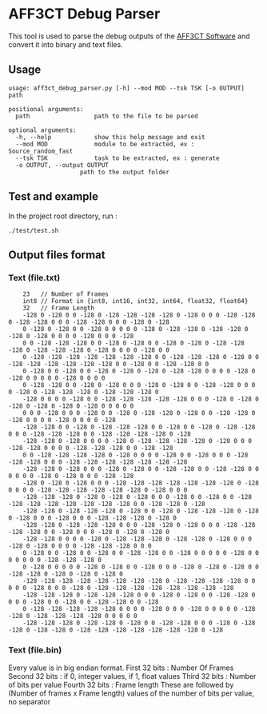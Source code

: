# AFF3CT Debug Parser
This tool is used to parse the debug outputs of the [AFF3CT Software](https://aff3ct.github.io) and convert it into binary and text files.
## Usage
	usage: aff3ct_debug_parser.py [-h] --mod MOD --tsk TSK [-o OUTPUT] path

	positional arguments:
	  path                  path to the file to be parsed

	optional arguments:
	  -h, --help            show this help message and exit
	  --mod MOD             module to be extracted, ex : Source_random_fast
	  --tsk TSK             task to be extracted, ex : generate
	  -o OUTPUT, --output OUTPUT
                        path to the output folder
## Test and example
In the project root directory, run : 

	./test/test.sh

## Output files format
### Text (file.txt)
```
	23   // Number of Frames
	int8 // Format in {int8, int16, int32, int64, float32, float64}
	32   // Frame Length
	-128 0 -128 0 0 -128 0 -128 -128 -128 -128 0 -128 0 0 0 -128 -128 0 -128 -128 0 0 0 -128 -128 0 0 0 -128 0 -128
	0 -128 0 -128 0 0 -128 0 0 0 0 0 -128 0 -128 -128 0 -128 -128 0 -128 0 -128 0 0 0 0 -128 0 0 0 -128
	0 0 -128 -128 -128 0 0 -128 0 -128 0 0 -128 0 -128 0 -128 -128 -128 0 -128 -128 -128 0 -128 0 0 0 0 -128 0 0
	0 -128 -128 -128 -128 -128 -128 -128 0 0 -128 -128 -128 0 -128 0 0 -128 -128 -128 -128 -128 -128 0 0 -128 0 0 -128 -128 0 0
	0 -128 0 0 -128 0 0 -128 0 -128 0 -128 0 -128 -128 0 0 0 0 -128 0 -128 0 0 0 0 0 -128 0 0 0 0
	0 -128 -128 0 0 -128 0 -128 0 0 0 -128 0 -128 0 0 -128 -128 0 0 0 0 -128 0 -128 -128 -128 0 -128 -128 -128 0
	-128 0 0 0 0 -128 0 0 -128 -128 -128 -128 -128 0 0 0 -128 0 -128 0 -128 0 -128 0 -128 0 -128 0 0 0 0 0
	0 0 0 -128 0 0 0 -128 0 0 -128 0 -128 -128 0 -128 0 0 -128 -128 0 -128 0 0 0 0 -128 0 0 0 0 -128
	-128 -128 0 0 -128 0 -128 -128 -128 0 0 -128 0 0 -128 0 -128 -128 0 0 0 -128 -128 -128 0 0 -128 -128 -128 -128 0 -128
	-128 -128 0 -128 0 0 0 0 -128 0 -128 -128 -128 -128 0 -128 0 0 0 -128 -128 0 0 0 0 -128 -128 -128 0 0 -128 -128
	0 0 -128 -128 -128 -128 0 -128 0 0 0 0 -128 0 0 -128 0 0 0 -128 -128 -128 0 0 0 -128 -128 -128 -128 -128 -128 -128
	-128 -128 0 -128 0 0 0 -128 0 -128 0 0 -128 -128 0 0 -128 -128 0 0 0 0 0 0 -128 0 -128 0 0 0 -128 -128
	-128 0 -128 0 -128 0 0 0 -128 -128 -128 -128 -128 -128 -128 0 -128 0 0 0 0 -128 -128 -128 -128 -128 -128 0 -128 0 0 0
	-128 -128 -128 0 -128 0 -128 0 -128 0 0 0 -128 0 0 -128 0 0 -128 -128 -128 -128 -128 -128 -128 -128 0 0 -128 -128 0 -128
	-128 -128 0 -128 -128 -128 0 -128 0 0 -128 0 -128 -128 -128 0 -128 0 -128 0 0 0 -128 0 0 0 -128 -128 -128 0 -128 0
	-128 -128 0 -128 -128 -128 0 0 0 -128 -128 0 -128 0 0 0 -128 -128 -128 -128 0 0 -128 0 0 0 -128 0 -128 0 -128 0
	-128 -128 0 0 0 0 -128 0 -128 -128 -128 0 -128 -128 0 -128 0 0 0 -128 0 -128 0 0 0 0 -128 -128 -128 0 0 0
	0 -128 0 0 -128 0 0 -128 0 0 -128 -128 0 0 -128 0 0 0 0 0 -128 0 0 0 0 0 0 0 -128 -128 -128 0
	0 -128 0 0 0 0 0 -128 0 -128 0 0 -128 0 0 0 -128 0 -128 0 -128 0 0 -128 -128 0 -128 0 -128 0 -128 0
	-128 -128 -128 -128 -128 -128 -128 -128 0 -128 -128 -128 -128 0 0 0 0 0 -128 0 0 0 -128 0 -128 -128 -128 -128 -128 -128 -128 -128
	-128 -128 -128 0 -128 -128 -128 0 0 0 -128 0 -128 0 0 -128 -128 0 0 0 0 -128 0 0 -128 0 0 -128 -128 0 0 -128
	0 -128 -128 -128 -128 -128 0 0 0 0 -128 0 0 0 -128 0 0 0 0 0 -128 -128 0 -128 -128 -128 -128 0 0 0 0 0
	-128 -128 -128 0 -128 -128 0 -128 0 0 -128 -128 0 0 0 -128 0 -128 -128 0 -128 -128 0 -128 -128 -128 -128 -128 -128 -128 0 -128
```
### Text (file.bin)
Every value is in big endian format.
First 32 bits : Number Of Frames
Second 32 bits : if 0, integer values, if 1, float values
Third 32 bits : Number of bits per value
Fourth 32 bits : Frame length
These are followed by (Number of frames x Frame length) values of the number of bits per value, no separator
